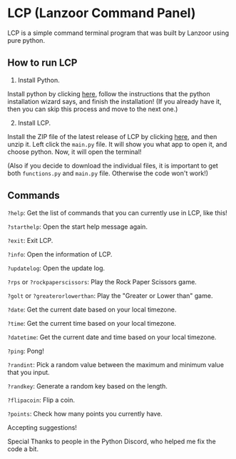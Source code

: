 # LCP (Lanzoor Command Panel)

LCP is a simple command terminal program that was built by Lanzoor using pure python.

## How to run LCP

1. Install Python.

Install python by clicking [here](https://python.org/downloads), follow the instructions that the python installation wizard says, and finish the installation!
(If you already have it, then you can skip this process and move to the next one.)

2. Install LCP.

Install the ZIP file of the latest release of LCP by clicking [here](https://github.com/Lanzoor/Lanzoor-Command-Panel/releases/tag/LCPUpdatesBeta1.1.4), and then unzip it.
Left click the `main.py` file. It will show you what app to open it, and choose python.
Now, it will open the terminal!

(Also if you decide to download the individual files, it is important to get both `functions.py` and `main.py` file. Otherwise the code won't work!)

## Commands

`?help`: Get the list of commands that you can currently use in LCP, like this!

`?starthelp`: Open the start help message again.

`?exit`: Exit LCP.

`?info`: Open the information of LCP.

`?updatelog`: Open the update log.

`?rps` or `?rockpaperscissors`: Play the Rock Paper Scissors game.

`?golt` or `?greaterorlowerthan`: Play the "Greater or Lower than" game.

`?date`: Get the current date based on your local timezone.

`?time`: Get the current time based on your local timezone.

`?datetime`: Get the current date and time based on your local timezone.

`?ping`: Pong!

`?randint`: Pick a random value between the maximum and minimum value that you input.

`?randkey`: Generate a random key based on the length.

`?flipacoin`: Flip a coin.

`?points`: Check how many points you currently have.

Accepting suggestions!

Special Thanks to people in the Python Discord, who helped me fix the code a bit.
